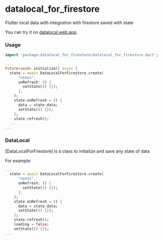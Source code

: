 # datalocal_for_firestore
Flutter local data with integration with firestore saved with state

You can try it on
[datalocal.web.app](https://datalocal.web.app).

### Usage

```dart
import 'package:datalocal_for_firestore/datalocal_for_firestore.dart';

...
Future<void> initialize() async {
  state = await DataLocalForFirestore.create(
      "notes",
      onRefresh: () {
        setState(() {});
      },
    );
    state.onRefresh = () {
      data = state.data;
      setState(() {});
    };
    state.refresh();
  ...
...
```

### DataLocal

[DataLocalForFirestore] is a class to initialize and save any state of data 

For example:

```dart
...
  state = await DataLocalForFirestore.create(
      "notes",
      onRefresh: () {
        setState(() {});
      },
    );
    state.onRefresh = () {
      data = state.data;
      setState(() {});
    };
    state.refresh();
    loading = false;
    setState(() {});
...
```
